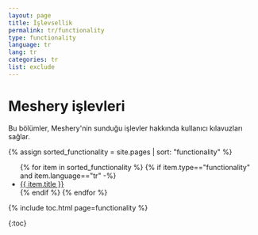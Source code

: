 ```yaml
---
layout: page
title: İşlevsellik
permalink: tr/functionality
type: functionality
language: tr
lang: tr
categories: tr
list: exclude
---
```


# Meshery işlevleri

Bu bölümler, Meshery'nin sunduğu işlevler hakkında kullanıcı kılavuzları sağlar.

{% assign sorted_functionality = site.pages | sort: "functionality" %}

<ul>
    {% for item in sorted_functionality %}
    {% if item.type=="functionality" and item.language=="tr" -%}
      <li><a href="{{ site.baseurl }}{{ item.url }}">{{ item.title }}</a></li>
      {% endif %}
    {% endfor %}
</ul>

{% include toc.html page=functionality %}

{:toc}

